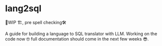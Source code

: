 # lang2sql

🚧WIP 🏗️, pre spell checking🛠️

A guide for building a language to SQL translator with LLM. Working on the code now 🤓 full documentation should come in the next few weeks 😎.

